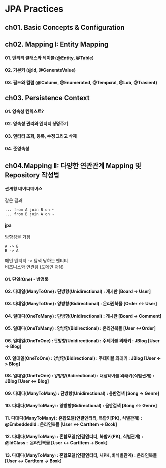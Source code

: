 # JPA Practices


## ch01. Basic Concepts & Configuration


## ch02. Mapping I: Entity Mapping
#### 01. 엔티티 클래스와 테이블 (@Entity, @Table)
#### 02. 기본키 (@Id, @GenerateValue)
#### 03. 필드와 컬럼 (@Column, @Enumerated, @Temporal, @Lob, @Trasient)


## ch03. Persistence Context
#### 01. 영속성 켄텍스트?
#### 02. 영속성 관리와 엔티티 생명주기
#### 03. 엔티티 조회, 등록, 수정 그리고 삭제
#### 04. 준영속성


## ch04.Mapping II: 다양한 연관관계 Mapping 및 Repository 작성법
#### 관계형 데이터베이스
같은 결과

    ... from A join B on ~
    ... from B join A on ~

#### jpa
방향성을 가짐

    A -> B
    B -> A
메인 엔티티 -> 탐색 당하는 엔티티<br>
비즈니스와 연관됨 (도메인 중심)<br>

#### 01. 단일(One) - 방명록
#### 02. 다대일(ManyToOne) : 단방향(Unidirectional) : 게시판 \[Board -> User\]
#### 03. 다대일(ManyToOne) : 양방향(Bidirectional) : 온라인북몰 \[Order &lt;-&gt; User\]
#### 04. 일대다(OneToMany) : 단방향(Unidirectional) : 게시판 \[Board -> Comment\]
#### 05. 일대다(OneToMany) : 양방향(Bidirectional) : 온라인북몰 \[User &lt;-&gt;Order\]
#### 06. 일대일(OneToOne) : 단방향(Unidirectional) : 주테이블 외래키 : JBlog \[User -> Blog\]
#### 07. 일대일(OneToOne) : 양방향(Bidirectional) : 주테이블 외래키 : JBlog \[User &lt;-&gt; Blog\]
#### 08. 일대일(OneToOne) : 양방향(Bidirectional) : 대상테이블 외래키(식별관계) : JBlog \[User &lt;-&gt; Blog\]
#### 09. 다대다(ManyToMany) : 단방향(Unidirectional) : 음반검색 \[Song -> Genre\]
#### 10. 다대다(ManyToMany) : 양방향(Bidirectional) : 음반검색 \[Song &lt;-&gt; Genre\]
#### 11. 다대다(ManyToMany) : 혼합모델(연결엔티티, 복합키(PK), 식별관계) : @EmbeddedId : 온라인북몰 \[User &lt;-&gt; CartItem -> Book\]
#### 12. 다대다(ManyToMany) : 혼합모델(연결엔티티, 복합키(PK), 식별관계) : @IdClass :  온라인북몰 \[User &lt;-&gt; CartItem -> Book\]
#### 13. 다대다(ManyToMany) : 혼합모델(연결엔티티, 새PK, 비식별관계) : 온라인북몰 \[User &lt;-&gt; CartItem -> Book\]